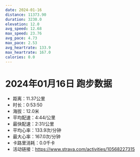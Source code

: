 ```yaml
---
date: 2024-01-16
distance: 11373.90
duration: 3230.0
elevation: 12.0
avg_speed: 12.68
max_speed: 23.76
avg_pace: 4.73
max_pace: 2.53
avg_heartrate: 133.9
max_heartrate: 167.0
calories: 0.0
---
```


# 2024年01月16日 跑步数据

- 距离：11.37公里
- 时长：0:53:50
- 海拔：12.0米
- 平均配速：4:44/公里
- 最快配速：2:31/公里
- 平均心率：133.9次/分钟
- 最大心率：167.0次/分钟
- 卡路里消耗：0.0千卡
- 活动链接：https://www.strava.com/activities/10568227315

